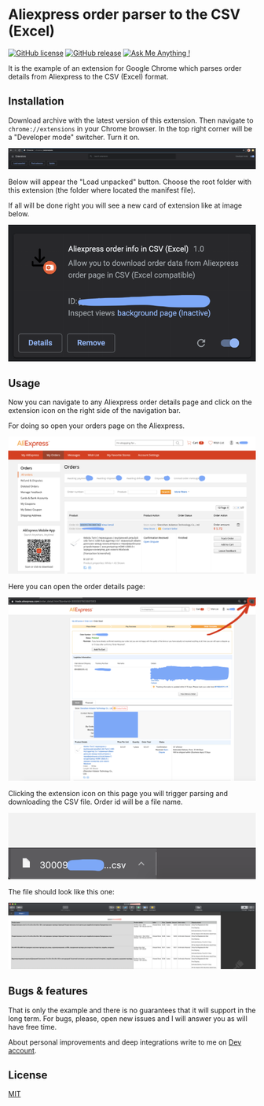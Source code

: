 # Aliexpress order parser to the CSV (Excel)

[![GitHub license](https://img.shields.io/github/license/Naereen/StrapDown.js.svg)](https://choosealicense.com/licenses/mit/)
[![GitHub release](https://img.shields.io/github/release/Naereen/StrapDown.js.svg)](https://github.com/razzzila-dev/chrome-aliexpress-order-details-csv/releases/)
[![Ask Me Anything !](https://img.shields.io/badge/Ask%20me-anything-1abc9c.svg)](mailto:dev@nikitaisakov.com?subject=[GitHub]%20Ask%20me%20anything)

It is the example of an extension for Google Chrome which parses order details from Aliexpress to the CSV (Excel) format.

## Installation

Download archive with the latest version of this extension.
Then navigate to `chrome://extensions` in your Chrome browser.
In the top right corner will be a "Developer mode" switcher. Turn it on.

![Chrome extensions page](docs/chrome_ext_page.png)

Below will appear the "Load unpacked" button.
Choose the root folder with this extension (the folder where located the manifest file).

If all will be done right you will see a new card of extension like at image below.

![Chrome extensions card](docs/ext_card.png)

## Usage
Now you can navigate to any Aliexpress order details page and click on the extension icon on the right side of the navigation bar.

For doing so open your orders page on the Aliexpress.

![My orders page on the Aliexpress](docs/my_orders_page.png)

Here you can open the order details page:

![Aliexpress order details page](docs/order_details_page.png)

Clicking the extension icon on this page you will trigger parsing and downloading the CSV file. Order id will be a file name. 

![New table downloaded file](docs/new_download.png)

The file should look like this one:

![Result table](docs/result_table.png)

## Bugs & features

That is only the example and there is no guarantees that it will support in the long term. For bugs, please, open new issues and I will answer you as will have free time.

About personal improvements and deep integrations write to me on [Dev account](mailto:dev@nikitaisakov.com?subject=[GitHub]%20Aliexpress%20order%20parser).

## License
[MIT](https://choosealicense.com/licenses/mit/)
